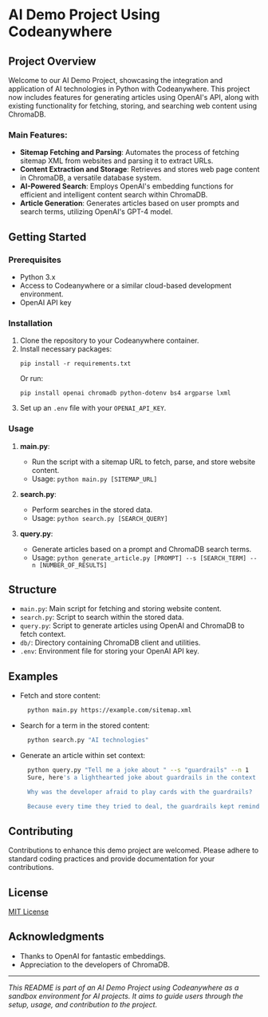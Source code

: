 # AI Demo Project Using Codeanywhere

## Project Overview

Welcome to our AI Demo Project, showcasing the integration and application of AI technologies in Python with Codeanywhere. This project now includes features for generating articles using OpenAI's API, along with existing functionality for fetching, storing, and searching web content using ChromaDB.

### Main Features:
- **Sitemap Fetching and Parsing**: Automates the process of fetching sitemap XML from websites and parsing it to extract URLs.
- **Content Extraction and Storage**: Retrieves and stores web page content in ChromaDB, a versatile database system.
- **AI-Powered Search**: Employs OpenAI's embedding functions for efficient and intelligent content search within ChromaDB.
- **Article Generation**: Generates articles based on user prompts and search terms, utilizing OpenAI's GPT-4 model.

## Getting Started

### Prerequisites
- Python 3.x
- Access to Codeanywhere or a similar cloud-based development environment.
- OpenAI API key

### Installation
1. Clone the repository to your Codeanywhere container.
2. Install necessary packages:
   ```
   pip install -r requirements.txt
   ```
   Or run:
   ```
   pip install openai chromadb python-dotenv bs4 argparse lxml
   ```
3. Set up an `.env` file with your `OPENAI_API_KEY`.

### Usage

1. **main.py**: 
   - Run the script with a sitemap URL to fetch, parse, and store website content.
   - Usage: `python main.py [SITEMAP_URL]`

2. **search.py**:
   - Perform searches in the stored data.
   - Usage: `python search.py [SEARCH_QUERY]`

3. **query.py**:
   - Generate articles based on a prompt and ChromaDB search terms.
   - Usage: `python generate_article.py [PROMPT] --s [SEARCH_TERM] --n [NUMBER_OF_RESULTS]`

## Structure

- `main.py`: Main script for fetching and storing website content.
- `search.py`: Script to search within the stored data.
- `query.py`: Script to generate articles using OpenAI and ChromaDB to fetch context.
- `db/`: Directory containing ChromaDB client and utilities.
- `.env`: Environment file for storing your OpenAI API key.

## Examples

- Fetch and store content:
  ```bash
    python main.py https://example.com/sitemap.xml
  ```

- Search for a term in the stored content:
  ```bash
    python search.py "AI technologies"
  ```

- Generate an article within set context: 
  ```bash
    python query.py "Tell me a joke about " --s "guardrails" --n 1
    Sure, here's a lighthearted joke about guardrails in the context of software development:

    Why was the developer afraid to play cards with the guardrails?

    Because every time they tried to deal, the guardrails kept reminding them to stay within their limits! 🚧😄
  ```

## Contributing
Contributions to enhance this demo project are welcomed. Please adhere to standard coding practices and provide documentation for your contributions.

## License
[MIT License](LICENSE.md)

## Acknowledgments
- Thanks to OpenAI for fantastic embeddings.
- Appreciation to the developers of ChromaDB.

---

*This README is part of an AI Demo Project using Codeanywhere as a sandbox environment for AI projects. It aims to guide users through the setup, usage, and contribution to the project.*